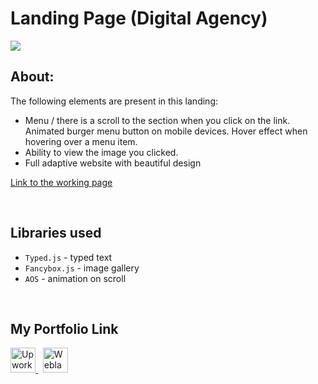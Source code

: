# Landing Page (Digital Agency)

![](https://github.com/Plupiks/Landing-Page-Company-4/blob/f4a2e087085d5dbdafa5b1265be6115b13066ccc/img/digital-agency.jpg)

## About:
The following elements are present in this landing:
- Menu / there is a scroll to the section when you click on the link. Animated burger menu button on mobile devices. Hover effect when hovering over a menu item.
- Ability to view the image you clicked.
- Full adaptive website with beautiful design

[Link to the working page](https://plupiks.github.io/Landing-Page-Company-4/)

<br>

## Libraries used
- `Typed.js` - typed text
- `Fancybox.js` - image gallery
- `AOS` - animation on scroll

<br>

## My Portfolio Link
<div id="portfolio" align="left">
  <a href="https://www.upwork.com/freelancers/~0175a1803535823693">
    <img src="https://github.com/Plupiks/Landing-Page-Creator-2/blob/main/img/upwork-1.svg" alt="Upwork" width="40" height="40"/>
  </a>
  &nbsp;
   <a href="https://www.weblancer.net/users/VasylykivV/">
    <img src="https://github.com/Plupiks/Landing-Page-Creator-2/blob/main/img/weblancer.png" alt="Weblancer" width="40" height="40"/>
  </a>
</div>
